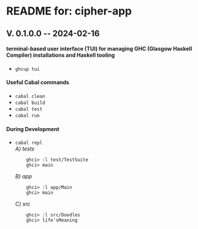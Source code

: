# README for: cipher-app

## V. 0.1.0.0 -- 2024-02-16

#### terminal-based user interface (TUI) for managing GHC (Glasgow Haskell Compiler) installations and Haskell tooling
* `ghcup tui`

#### Useful Cabal commands
* `cabal clean`
* `cabal build`
* `cabal test`
* `cabal run`

#### During Development
* `cabal repl`<br>
    _A) tests_
	```
		ghci> :l test/TestSuite
		ghci> main
	```
    _B) app_
	```
		ghci> :l app/Main
		ghci> main
	```
	_C) src_
	```
		ghci> :l src/Doodles
		ghci> life'sMeaning
	```
